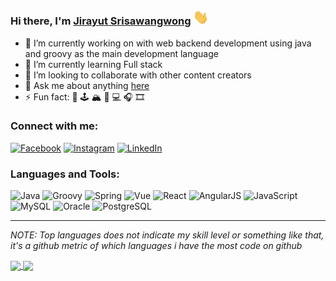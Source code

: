 ### Hi there, I'm [Jirayut Srisawangwong](https://jirayutcc.github.io) <img src="https://raw.githubusercontent.com/ABSphreak/ABSphreak/master/gifs/Hi.gif" width="25px">

- 🔭 I’m currently working on with web backend development using java and groovy as the main development language
- 🌱 I’m currently learning Full stack
- 👯 I’m looking to collaborate with other content creators
- 💬 Ask me about anything [here](https://github.com/jirayutcc/jirayutcc/issues)
- ⚡ Fun fact: 🐶 🕹️ 🏔️ 📸 💻 🎧 🎞️

### Connect with me:
[![Facebook](https://img.shields.io/badge/-Facebook-090909?style=for-the-badge&logo=Facebook&logoColor=1195F5)](https://www.facebook.com/jirayutcc)
[![Instagram](https://img.shields.io/badge/-Instagram-090909?style=for-the-badge&logo=instagram&logoColor=B4068E)](https://www.instagram.com/farmhouse.fh)
[![LinkedIn](https://img.shields.io/badge/-LinkedIn-090909?style=for-the-badge&logo=linkedin&logoColor=007BB6)](https://www.linkedin.com/in/jirayutcc)

### Languages and Tools:
![Java](https://img.shields.io/badge/-Java-090909?style=for-the-badge&logo=java&logoColor=white)
![Groovy](https://img.shields.io/badge/-Groovy-090909?style=for-the-badge&logo=apache-groovy&logoColor=4298B8)
![Spring](https://img.shields.io/badge/-Spring-090909?style=for-the-badge&logo=spring&logoColor=6DB33F)
![Vue](https://img.shields.io/badge/-Vue-090909?style=for-the-badge&logo=vue.js&logoColor=4FC08D)
![React](https://img.shields.io/badge/-React-090909?style=for-the-badge&logo=react&logoColor=61DAFB)
![AngularJS](https://img.shields.io/badge/-AngularJS-090909?style=for-the-badge&logo=angularjs&logoColor=E23237)
![JavaScript](https://img.shields.io/badge/-JavaScript-090909?style=for-the-badge&logo=JavaScript&logoColor=E9D54D)
![MySQL](https://img.shields.io/badge/-MySQL-090909?style=for-the-badge&logo=mysql&logoColor=00648B)
![Oracle](https://img.shields.io/badge/-Oracle-090909?style=for-the-badge&logo=Oracle&logoColor=E23237)
![PostgreSQL](https://img.shields.io/badge/-PostgreSQL-090909?style=for-the-badge&logo=postgresql&logoColor=316192)
<!-- ![Bootstrap](https://img.shields.io/badge/-Bootstrap-090909?style=for-the-badge&logo=Bootstrap&logoColor=563D7C)
![jQuery](https://img.shields.io/badge/-jQuery-090909?style=for-the-badge&logo=jQuery&logoColor=0769AD)
![Hibernate](https://img.shields.io/badge/-Hibernate-090909?style=for-the-badge&logo=hibernate&logoColor=59666C)
![VSCode](https://img.shields.io/badge/-VSCode-090909?style=for-the-badge&logo=visual-studio-code&logoColor=007ACC)
![EclipseIDE](https://img.shields.io/badge/-EclipseIDE-090909?style=for-the-badge&logo=Eclipse-IDE&logoColor=2C2255)
![IntelliJIDEA](https://img.shields.io/badge/-IntelliJIDEA-090909?style=for-the-badge&logo=IntelliJ-IDEA&logoColor=4D4D4D)
![Postman](https://img.shields.io/badge/-Postman-090909?style=for-the-badge&logo=postman&logoColor=FF6C37)
![Gitlab](https://img.shields.io/badge/-Gitlab-090909?style=for-the-badge&logo=gitlab&logoColor=FCA121) -->

---

*NOTE: Top languages does not indicate my skill level or something like that, it's a github metric of which languages i have the most code on github*

<a href="https://github-readme-stats.vercel.app/api?username=jirayutcc&show_icons=true&theme=gotham">
<img align="center" src="https://github-readme-stats.vercel.app/api?username=jirayutcc&show_icons=true&theme=gotham" />
</a>
<a href="https://github-readme-stats.vercel.app/api/top-langs/?username=jirayutcc&layout=compact&theme=gotham">
<img align="center" src="https://github-readme-stats.vercel.app/api/top-langs/?username=jirayutcc&layout=compact&theme=gotham" />
</a>
